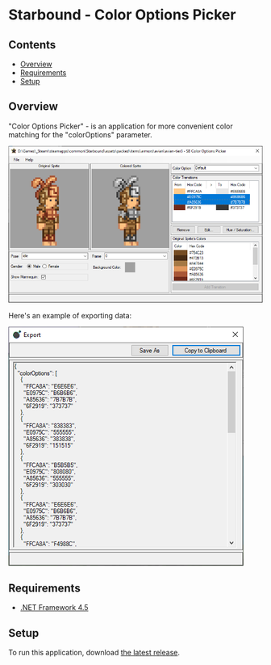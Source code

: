 # Starbound - Color Options Picker

## Contents
* [Overview](#overview)
* [Requirements](#requirements)
* [Setup](#setup)

## Overview
"Color Options Picker" - is an application for more convenient color matching for the "colorOptions" parameter.

![Main Window](Readme/overview_img_main.png)

Here's an example of exporting data:

![Export Window](Readme/overview_img_export.png)

## Requirements
* [.NET Framework 4.5](https://www.microsoft.com/en-us/download/details.aspx?id=30653)
	
## Setup
To run this application, download [the latest release](../../releases).

